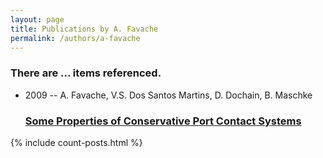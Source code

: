 ```yaml
---
layout: page
title: Publications by A. Favache
permalink: /authors/a-favache
---
```


<h3 id="number-posts">There are ... items referenced.</h3>
<ul class="post-list">
<li><span class='post-meta'>2009 -- A. Favache, V.S. Dos Santos Martins, D. Dochain, B. Maschke</span><h3><a class='post-link' href="{{ site.baseurl }}/some-properties-of-conservative-port-contact-systems">Some Properties of Conservative Port Contact Systems</a></h3></li>

</ul>
{% include count-posts.html %}
